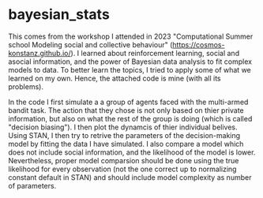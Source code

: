 # bayesian_stats
This comes from the workshop I attended in 2023 "Computational Summer school Modeling social and collective behaviour" (https://cosmos-konstanz.github.io/). I learned about reinforcement learning, social and asocial information, and the power of Bayesian data analysis to fit complex models to data. To better learn the topics, I tried to apply some of what we learned on my own. Hence, the attached code is mine (with all its problems). 

In the code I first simulate a a group of agents faced with the multi-armed bandit task. The action that they chose is not only based on thier private information, but also on what the rest of the group is doing (which is called "decision biasing"). I then plot the dynamcis of thier individual belives. Using STAN, I then try to retrive the parameters of the decision-making model by fitting the data I have simulated. I also compare a model which does not include social information, and the likelihood of the model is lower. Nevertheless, proper model comparsion should be done using the true likelihood for every observation (not the one correct up to normalizing constant default in STAN) and should include model complexity as number of parameters.
